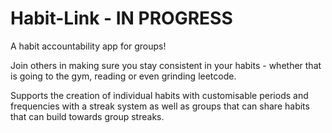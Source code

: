 ﻿# Habit-Link - IN PROGRESS

A habit accountability app for groups!

Join others in making sure you stay consistent in your habits - whether that is going to the gym, reading or even grinding leetcode.

Supports the creation of individual habits with customisable periods and frequencies with a streak system as well as groups that can share habits that can build towards group streaks. 
